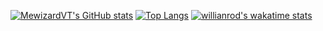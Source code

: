 [![MewizardVT's GitHub stats](https://github-readme-stats.vercel.app/api?username=mewizardvt&theme=dark)](https://github.com/anuraghazra/github-readme-stats)
[![Top Langs](https://github-readme-stats.vercel.app/api/top-langs/?username=mewizardvt)](https://github.com/anuraghazra/github-readme-stats)
[![willianrod's wakatime stats](https://github-readme-stats.vercel.app/api/wakatime?username=mewizardvt)](https://github.com/anuraghazra/github-readme-stats)
